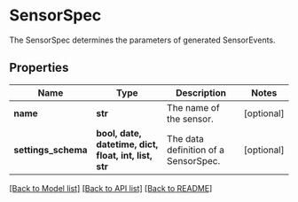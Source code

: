 # SensorSpec

The SensorSpec determines the parameters of generated SensorEvents.
## Properties
Name | Type | Description | Notes
------------ | ------------- | ------------- | -------------
**name** | **str** | The name of the sensor. | [optional] 
**settings_schema** | **bool, date, datetime, dict, float, int, list, str** | The data definition of a SensorSpec. | [optional] 

[[Back to Model list]](../README.md#documentation-for-models) [[Back to API list]](../README.md#documentation-for-api-endpoints) [[Back to README]](../README.md)


